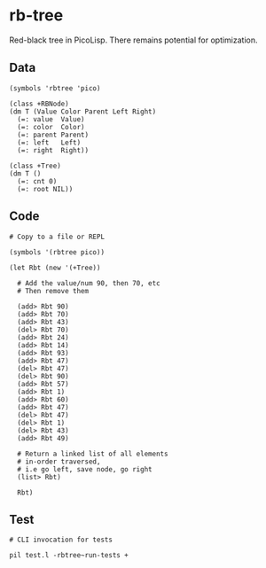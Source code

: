 # rb-tree

Red-black tree in PicoLisp. There remains potential for optimization.

## Data

    (symbols 'rbtree 'pico)

    (class +RBNode)
    (dm T (Value Color Parent Left Right)
      (=: value  Value)
      (=: color  Color)
      (=: parent Parent)
      (=: left   Left)
      (=: right  Right))

    (class +Tree)
    (dm T ()
      (=: cnt 0)
      (=: root NIL))

## Code

    # Copy to a file or REPL

    (symbols '(rbtree pico))

    (let Rbt (new '(+Tree))

      # Add the value/num 90, then 70, etc
      # Then remove them

      (add> Rbt 90)
      (add> Rbt 70)
      (add> Rbt 43)
      (del> Rbt 70)
      (add> Rbt 24)
      (add> Rbt 14)
      (add> Rbt 93)
      (add> Rbt 47)
      (del> Rbt 47)
      (del> Rbt 90)
      (add> Rbt 57)
      (add> Rbt 1)
      (add> Rbt 60)
      (add> Rbt 47)
      (del> Rbt 47)
      (del> Rbt 1)
      (del> Rbt 43)
      (add> Rbt 49)

      # Return a linked list of all elements
      # in-order traversed,
      # i.e go left, save node, go right
      (list> Rbt)

      Rbt)

## Test

    # CLI invocation for tests

    pil test.l -rbtree~run-tests +
